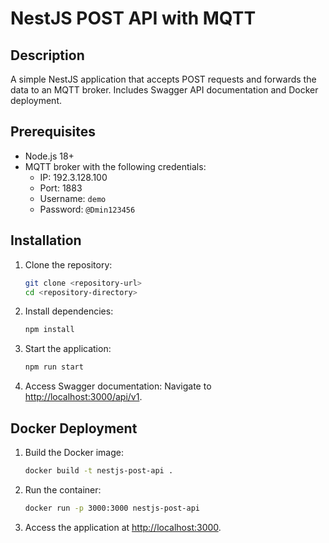 # NestJS POST API with MQTT

## Description
A simple NestJS application that accepts POST requests and forwards the data to an MQTT broker. Includes Swagger API documentation and Docker deployment.

## Prerequisites
- Node.js 18+
- MQTT broker with the following credentials:
  - IP: 192.3.128.100
  - Port: 1883
  - Username: `demo`
  - Password: `@Dmin123456`

## Installation

1. Clone the repository:
   ```bash
   git clone <repository-url>
   cd <repository-directory>
   ```

2. Install dependencies:
   ```bash
   npm install
   ```

3. Start the application:
   ```bash
   npm run start
   ```

4. Access Swagger documentation:
   Navigate to [http://localhost:3000/api/v1](http://localhost:3000/api/v1).

## Docker Deployment

1. Build the Docker image:
   ```bash
   docker build -t nestjs-post-api .
   ```

2. Run the container:
   ```bash
   docker run -p 3000:3000 nestjs-post-api
   ```

3. Access the application at [http://localhost:3000](http://localhost:3000).
